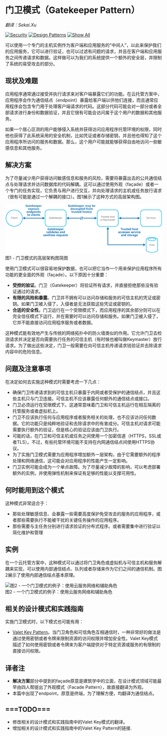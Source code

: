 # 门卫模式（Gatekeeper Pattern）

*翻译：Sekai.Xu*

[![Security](https://i-msdn.sec.s-msft.com/dynimg/IC709498.png)](https://msdn.microsoft.com/en-us/library/dn600221.aspx)  [![Design Patterns](https://i-msdn.sec.s-msft.com/dynimg/IC709485.png)](https://msdn.microsoft.com/en-us/library/dn600223.aspx)  [![Show All](https://i-msdn.sec.s-msft.com/dynimg/IC709871.png)](../)

可以使用一个专门的主机实例作为客户端和应用服务的“中间人”，以此来保护我们的应用服务，它可以进行验证，也可以过滤有问题的请求，并且在客户端和应用服务之间传递请求和数据。这样做可以为我们的系统提供一个额外的安全层，并限制了系统的易受攻击的部分。

## 现状及难题
应用程序通常通过接受并执行请求来对客户端暴露它们的功能。在云托管方案中，应用程序会作为通信结点（endpoint）暴露给客户端以供他们连接，而且通常应用程序会包含专门用于处理客户端请求的代码。这部分代码可能会对一部分或者全部请求进行身份和数据验证，并且它很有可能会访问属于这个用户的数据和其他服务。

如果一个居心叵测的用户能够侵入系统并获得访问应用程序托管环境的权限，同时他也获得了此系统采用的安全机制，比如凭证或者存储密钥，并且他也得知了这个应用程序所访问的服务和数据。那么，这个用户可能就能够获得自由地访问一些敏感信息和其他服务。

## 解决方案
为了尽量减少用户获得访问敏感信息和服务的风险，需要将暴露出去的公共通信结点与处理请求并访问数据库的代码解耦。这可以通过使用外观（façade）或者一个专门的任务实现，它负责与用户进行交互，并向处理请求的主机或任务放行请求（很有可能是通过一个解耦的接口）。图1展示了这种方式的高层架构图。

![图1 - 门卫模式的高层架构图简图](../files/en/10_Figure_1.png)  
图1 - 门卫模式的高层架构图简图

使用门卫模式可以很容易地保护数据，也可以把它当作一个用来保护应用程序所有功能的更全面的外观（façade）。以下原因十分重要：

* **受控的验证**。门卫（Gatekeeper）将验证所有请求，并直接拒绝那些没有验证通过的请求。
* **有限的风险和暴露**。门卫并不拥有可以访问存储和服务的可信主机的凭证或密钥。如果门卫被入侵了，入侵者是无法获取这些凭证或密钥的。
* **合适的安全性**。门卫运行在一个受限模式下，而应用程序的其余部分则可以在完全信任模式下运行，并在需要时可以访问存储和服务。如果门卫被入侵了，它并不能直接访问应用程序服务或者数据。

这种模式能有效地产生与传统的网络拓扑中的防火墙类似的作用。它允许门卫去检测请求并决定是否向需要执行任务的可信主机（有时候也被叫做Keymaster）放行请求。为了做出这些决定，门卫一般需要在向可信主机传递请求钱验证并去除请求内容中的危险信息。

## 问题及注意事项
在决定如何去实施这种模式时需要考虑一下几点：

* 确保门卫传递请求到的可信主机只暴露于内网或者受保护的通信结点，并且这些主机只与门卫连接。可信主机不应该暴露任何额外的通信结点或接口。
* 门卫必须运行在受限模式下。这通常意味着门卫和可信主机运行在相互隔离的托管服务或者虚拟机上。
* 门卫不应该执行任何与应用程序或者服务相关的处理，也不应该访问任何数据。它的功能只是纯粹地验证和去除请求中的有害成分。可信主机对请求可能需要执行额外的验证，但是核心的验证应该由门卫执行。
* 可能的话，在门卫和可信主机或任务之间使用一个加密信道（HTTPS，SSL或者TLS）。不过，有些托管环境可能不支持在内网通信结点间使用HTTPS协议。
* 为了实施门卫模式需要为应用程序增加额外一层架构，由于它需要额外的程序处理和网络通信，这可能会对应用程序的性能产生一定影响。
* 门卫实例可能会成为一个单点故障。为了尽量减少故障的影响，可以考虑部署额外的实例，并使用弹性机制来保证有足够的性能以支撑可用性。

## 何时能用到这个模式
这种模式非常适合于：

* 那些处理敏感信息、会暴露一些需要高度保护免受攻击的服务的应用程序，或者那些需要执行不能被干扰的关键任务操作的应用程序。
* 那些需要与主任务分别进行请求验证的分布式程序。或者需要集中进行验证以简化维护和管理

## 实例
在一个云托管方案中，这种模式可以通过将门卫角色或虚拟机与可信主机和服务解耦来实现，可以使用内部通信结点、队列或者存储来作为它们之间的通信机制。图2展示了使用内部通信结点基本原理。

![图2 - 一个门卫模式的例子：使用云服务网络和辅助角色
](../files/en/10_Figure_2.png)  
图2 - 一个门卫模式的例子：使用云服务网络和辅助角色

## 相关的设计模式和实践指南
实施门卫模式时，以下模式也可能有用：

* [Valet Key Pattern](#)。当门卫角色和可信角色互相通信时，一种非常好的做法是通过使用密钥或者令牌来限制资源的访问权限并增加安全性。Valet Key模式描述了如何使用密钥或者令牌来为客户端提供对于特定资源或服务的有限制的直接访问权限。

## 译者注

* **解决方案**部分中提到的façade原意是建筑学中的立面，在设计模式领域可能最早由四人帮提出了外观模式（Facade Pattern），故直接翻译为外观。
* 本篇中出现了endpoint，原意是终端，为了理解方便，均翻译为通信结点。

## ===TODO===
* 修改相关的设计模式和实践指南中的Valet Key模式的翻译。
* 增加相关的设计模式和实践指南中的Valet Key Pattern的链接.